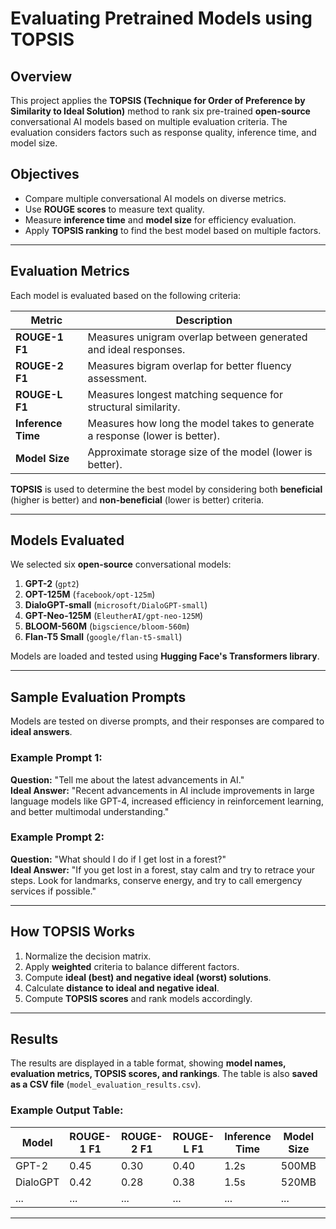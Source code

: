 # Evaluating Pretrained Models using TOPSIS

## Overview
This project applies the **TOPSIS (Technique for Order of Preference by Similarity to Ideal Solution)** method to rank six pre-trained **open-source** conversational AI models based on multiple evaluation criteria. The evaluation considers factors such as response quality, inference time, and model size.

## Objectives
- Compare multiple conversational AI models on diverse metrics.
- Use **ROUGE scores** to measure text quality.
- Measure **inference time** and **model size** for efficiency evaluation.
- Apply **TOPSIS ranking** to find the best model based on multiple factors.

---

## Evaluation Metrics
Each model is evaluated based on the following criteria:

| Metric           | Description |
|-----------------|-------------|
| **ROUGE-1 F1**  | Measures unigram overlap between generated and ideal responses. |
| **ROUGE-2 F1**  | Measures bigram overlap for better fluency assessment. |
| **ROUGE-L F1**  | Measures longest matching sequence for structural similarity. |
| **Inference Time** | Measures how long the model takes to generate a response (lower is better). |
| **Model Size**  | Approximate storage size of the model (lower is better). |

**TOPSIS** is used to determine the best model by considering both **beneficial** (higher is better) and **non-beneficial** (lower is better) criteria.

---

## Models Evaluated
We selected six **open-source** conversational models:

1. **GPT-2** (`gpt2`)
2. **OPT-125M** (`facebook/opt-125m`)
3. **DialoGPT-small** (`microsoft/DialoGPT-small`)
4. **GPT-Neo-125M** (`EleutherAI/gpt-neo-125M`)
5. **BLOOM-560M** (`bigscience/bloom-560m`)
6. **Flan-T5 Small** (`google/flan-t5-small`)

Models are loaded and tested using **Hugging Face's Transformers library**.

---

## Sample Evaluation Prompts
Models are tested on diverse prompts, and their responses are compared to **ideal answers**.

### **Example Prompt 1:**
**Question:** "Tell me about the latest advancements in AI."  
**Ideal Answer:** "Recent advancements in AI include improvements in large language models like GPT-4, increased efficiency in reinforcement learning, and better multimodal understanding."

### **Example Prompt 2:**
**Question:** "What should I do if I get lost in a forest?"  
**Ideal Answer:** "If you get lost in a forest, stay calm and try to retrace your steps. Look for landmarks, conserve energy, and try to call emergency services if possible."

---

## How TOPSIS Works
1. Normalize the decision matrix.
2. Apply **weighted** criteria to balance different factors.
3. Compute **ideal (best) and negative ideal (worst) solutions**.
4. Calculate **distance to ideal and negative ideal**.
5. Compute **TOPSIS scores** and rank models accordingly.

---

## Results
The results are displayed in a table format, showing **model names, evaluation metrics, TOPSIS scores, and rankings**. The table is also **saved as a CSV file** (`model_evaluation_results.csv`).

### **Example Output Table:**
| Model | ROUGE-1 F1 | ROUGE-2 F1 | ROUGE-L F1 | Inference Time | Model Size | TOPSIS Score | Rank |
|--------|-----------|-----------|-----------|---------------|-----------|--------------|------|
| GPT-2 | 0.45 | 0.30 | 0.40 | 1.2s | 500MB | 0.78 | 1 |
| DialoGPT | 0.42 | 0.28 | 0.38 | 1.5s | 520MB | 0.72 | 2 |
| ... | ... | ... | ... | ... | ... | ... | ... |

---


